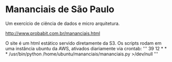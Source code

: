 # Mananciais de São Paulo
Um exercício de ciência de dados e micro arquitetura.

http://www.probabit.com.br/mananciais.html

O site é um html estático servido diretamente da S3. Os scripts rodam em uma instância ubuntu da AWS, ativados diariamente via crontab:
'''
39 12 * * * /usr/bin/python /home/ubuntu/mananciais/mananciais.py >/dev/null 
'''
